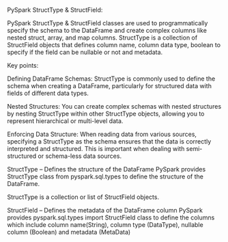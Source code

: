 PySpark StructType & StructField:

PySpark StructType & StructField classes are used to programmatically specify the schema to the DataFrame and create complex columns like nested struct, array, and map columns. StructType is a collection of StructField objects that defines column name, column data type, boolean to specify if the field can be nullable or not and metadata.

Key points:

Defining DataFrame Schemas: StructType is commonly used to define the schema when creating a DataFrame, particularly for structured data with fields of different data types.

Nested Structures: You can create complex schemas with nested structures by nesting StructType within other StructType objects, allowing you to represent hierarchical or multi-level data.

Enforcing Data Structure: When reading data from various sources, specifying a StructType as the schema ensures that the data is correctly interpreted and structured. This is important when dealing with semi-structured or schema-less data sources.

StructType – Defines the structure of the DataFrame
PySpark provides StructType class from pyspark.sql.types to define the structure of the DataFrame.

StructType is a collection or list of StructField objects.

StructField – Defines the metadata of the DataFrame column
PySpark provides pyspark.sql.types import StructField class to define the columns which include column name(String), column type (DataType), nullable column (Boolean) and metadata (MetaData)

